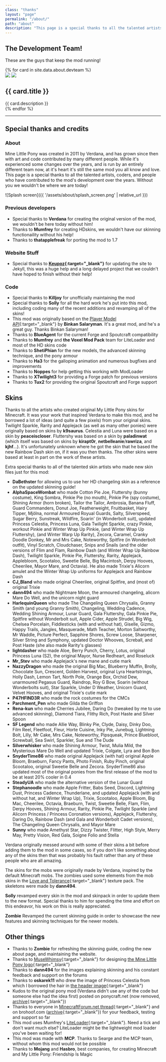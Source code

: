 ```yaml
---
class: "thanks"
layout: "page"
permalink: "/about/"
path: "about"
description: "This page is a special thanks to all the talented artists, coders, and people who have contributed to the mod's development over the years. Without you we wouldn't be where we are today!"
---
```


## The Development Team!
These are the guys that keep the mod running!

<div class="cards">
	{% for card in site.data.about.devteam %}
	<div>
		<img src="{{ '/assets/about/' | append: card.header | append: '.png' | relative_url }}">
		<img src="{{ '/assets/about/' | append: card.icon | append: '.png' | relative_url }}" style="background:{{ card.color }};">
		<h2>{{ card.title }}</h2>
		<div>{{ card.description }}</div>
	</div>
	{% endfor %}
</div>

---

## Special thanks and credits

### About
Mine Little Pony was created in 2011 by Verdana, and has grown since then with art and code contributed by many different people. While it's experienced some changes over the years, and is run by an entirely different team now, at it's heart it's still the same mod you all know and love. This page is a special thanks to all the talented artists, coders, and people who have contributed to the mod's development over the years. Without you we wouldn't be where we are today!

![Splash screen]({{ '/assets/about/splash_screen.png' | relative_url }})

### Previous developers
- Special thanks to **Verdana** for creating the original version of the mod, we wouldn't be here today without him!
- Thanks to **Mumfrey** for creating HDskins, we wouldn't have our skinning functionaility without his help!
- Thanks to **thatapplefreak** for porting the mod to 1.7

### Website Stuff
- Special thanks to **[Keupoz](https://github.com/keupoz){:target="_blank"}** for updating the site to Jekyll, this was a huge help and a long delayed project that we couldn't have hoped to finish without their help!

### Code
- Special thanks to **Killjoy** for unofficially maintaining the mod
- Special thanks to **Solly** for all the hard work he's put into this mod, including coding many of the recent additions and revamping all of the skins!
- This mod was originally based on the [Player Model API](https://www.minecraftforum.net/forums/mapping-and-modding-java-edition/minecraft-mods/1274437-1-1-0-player-model-api-2-1){:target="_blank"} by **Binkan Salaryman**. It's a great mod, and he's a great guy. Thanks Binkan Salaryman!
- Thanks to **BlueAgent** for the current Forge and Spoutcraft compatibility
- Thanks to **Mumfrey** and **the Voxel Mod Pack** team for LiteLoader and most of the HD skins code
- Thanks to **ShetiPhian** for the new models, the advanced skinning technique, and the pony armour
- Thanks to **Ha3** for the galloping animation and numerous bugfixes and improvements
- Thanks to **Noppes** for help getting this working with ModLoader
- Thanks to **XTwilight3** for providing a Forge patch for previous versions
- Thanks to **Tux2** for providing the original Spoutcraft and Forge support

## Skins
Thanks to all the artists who created original My Little Pony skins for Minecraft. It was your work that inspired Verdana to make this mod, and he borrowed a lot of ideas (and quite a few pixels) from your original skins. Twilight Sparkle, Rarity and Applejack (as well as many other ponies) were originally based on skins by **k9saurus**. Celestia and Luna were based on a skin by **peaceiscloser**. Fluttershy was based on a skin by **paladinwat** (which itself was based on skins by **kirapt0r**, **netbelleanie**/**rawriza**, and **kjhf**...). It's unfortunately unknown where he got the skin that he based the new Rainbow Dash skin on, if it was you then thanks. The other skins were based at least in part on the work of these artists.

Extra special thanks to all of the talented skin artists who made new skin files just for this mod:

- **DaBethster** for allowing us to use her HD changeling skin as a reference on the updated skinning guide!
- **AlphaSpaceWombat** who made Cotton Pie Joe, Fluttershy (bunny costume), King Sombra, Pinkie Pie (no mouth), Pinkie Pie (spy costume), Shining Armor (horn broken), Tailor the Tailor, Ambrosia, Banana Fluff, Guard Commanders, Donut Joe, Featherweight, Fruitbasket, Hairy Tipper, Mjölna, normal Armoured Royual Guards, Salty, Silverspeed, Sugar Berry, Sunstreak, Wildfire, Soarin' (in Wonderbolt suit), updated Princess Celestia, Princess Luna, Gala Twilight Sparkle, crazy Pinkie, workout Pinkie and Winter Wrap Up Pinkie, (and Winter Wrap Up Fluttershy), (and Winter Warp Up Rarity), Zecora, Caramel, Cranky Doodle Donkey, Mr and Mrs Cake, Noteworthy, Spitfire (in Wonderbolt outfit), Vinyl Scratch, Cloudchaser, Snips and Snails (and the older versions of Flim and Flam, Rainbow Dash (and Winter Wrap Up Rainbow Dash), Twilight Sparkle, Pinkie Pie, Fluttershy, Rarity, Applejack, Applebloom, Scootaloo, Sweetie Belle, Big Macintosh, Derpy Hooves, Cheerilee, Mayor Mare, and Octavia). He also made Trixie's Alicorn amulet and the Winter Wrap Up uniforms for Applejack and Rainbow Dash
- **CJ_Bland** who made original Cheerilee, original Spitfire, and (most of) original Trixie
- **dann494** who made Nightmare Moon, the armoured changeling, alicorn Mare Do Well, and the unicorn night guard
- **HarlequinQueen** who made The Changeling Queen Chrysalis, Granny Smith (and young Granny Smith), Changeling, Wedding Cadence, Wedding Shining Armour, Lunar Guard, Gala Fluttershy, Gala Pinkie Pie, Spitfire without Wonderbolt suit, Apple Cider, Apple Strudel, Big Wig, Chelsea Porcelain, Fiddlesticks (with and without hat), Giselle, Gizmo, Happy Trails, Jangles, Masquerade, Math Teacher, Morton Saltworthy, Mr Waddle, Picture Perfect, Sapphire Shores, Screw Loose, Sharpener, Silver String and Symphony, updated Doctor Whooves, Screball, and Post Haste (she also made Rarity's glasses)
- **lightdasher** who made Aloe, Berry Punch, Cherry, Lotus, original Princess Luna (S2), the original Mayor, Nurse Redheart, and Roseluck
- **Mr_Stev** who made Applejack's new mane and cutie mark
- **NazzyDragon** who made the original Big Mac, Blueberry Muffin, Brolly, Chocolate Sun, Crescent, Golden Harvest, original Lyra Heartstrings, Holly Dash, Lemon Tart, North Pole, Orange Box, Orchid Dew, unarmoured Pegasus Guard, Raindrop, Roy G Bow, Soarin (without Wonderbolts suit), Star Sparkle, Under D Weather, Unicorn Guard, Velvet Hooves, and original Trixie's cutie mark
- **P47HFIND3R** who made the rock costumes for the CMCs
- **Parchment_Pen** who made Gilda the Griffon
- **Rena-kun** who made Cherries Jubilee, Daring Do (tweaked by me to use advanced skinning), Diamond Tiara, Flithy Rich, Post Haste and Silver Spoon
- **SF Legend** who made Allie Way, Blinky Pie, Clyde, Daisy, Dinky Doo, Film Reel, Fleetfoot, Fleur, Horte Cuisine, Inky Pie, Junebug, Lightning Bolt, Lilly, Mr Cake, Mrs Cake, Noteworthy, Pipsqueak, Prince Bluebloot, Screwball, Sea Swirl, Sparkler, Sue and The Dude
- **Silverwhisker** who made Shining Armour, Twist, Mulia Mild, the Mysterious Mare Do Well and updated Trixie, Colgate, Lyra and Bon Bon
- **SnyderTime86** who made original Applejack (with hat) original Apple Bloom, Braeburn, Fancy Pants, Photo Finish, Ruby Pinch, original Scootaloo, original Sweetie Belle and Zecora. SnyderTime86 also updated most of the original ponies from the first release of the mod to be at least 20% cooler in 0.4
- **SteadyUA** who made the alternative version of the Lunar Guard
- **Stephanoodle** who made Apple Fritter, Babs Seed, Discord, Lightning Dust, Princess Cadence, Thunderlane, and updated Applejack (with and without hat, and Winter Wrap Up), Trixie, Scootaloo, Apple Bloom, Big Mac, Cheerilee, Octavia, Braeburn, Twist, Sweetie Belle, Flam, Flim, Derpy Hooves, Shining Armour, Rarity, Pinkie Pie, Twilight Sparkle (and Alicorn Princess / Princess Coronation versions), Applejack, Fluttershy, Daring Do, Rainbow Dash (and Gala and Wonderbolt Cadet versions), The Changeling Queen Chrysalis, and Mayor Mare
- **Sunny** who made Amethyst Star, Dizzy Twister, Flitter, High Style, Merry May, Pretty Vision, Red Gala, Soigne Folio and Stella

Verdana originally messed around with some of their skins a bit before adding them to the mod in some cases, so if you don't like something about any of the skins then that was probably his fault rather than any of these people who are all amazing.

The skins for the mobs were originally made by Verdana, inspired by the default Minecraft mobs. The zombies used some elements from the mob skins in the [Love&nbsp;and&nbsp;Tolerance](https://www.planetminecraft.com/texture_pack/love-and-tolerance-texture-pack/){:target="_blank"} texture pack. The skeletons were made by **dann494**.

**Solly** revamped every skin in the mod and skinpack in order to update them to the new format. Special thanks to him for spending the time and effort on this endeavor, his work on this is really appreciated.

**Zombie** Revamped the current skinning guide in order to showcase the new features and skinning techniques for the newer models.

## Other things
- Thanks to **Zombie** for refreshing the skinning guide, coding the new about page, and maintaining the website.
- Thanks to [MuseWhimsy](https://musewhimsy.deviantart.com){:target="_blank"} for designing [the Mine Little Pony logo](https://verdanarepublic.deviantart.com/art/Mine-Little-Pony-logo-333184067){:target="_blank"}
- Thanks to **dann494** for the images explaining skinning and his constant feedback and support on the forums
- Thanks to **oskarek11** who drew the image of Princess Celestia from which I borrowed the hair in [the header image](https://mega.nz/#!YBZT0KCa!ubCikvjkLVgziA58yMehTrhZPBRje45M8jsXVYPF1Vw){:target="_blank"}
- Kudos to the original pony mod (Verdana didn't use any of the code but someone else had the idea first) posted on ponycraft.net (now removed, [archive](https://web.archive.org/web/20130124171230/http://ponycraft.net:80/){:target="_blank"})
- Thanks to everyone in [MinecraftForum.net thread](https://www.minecraftforum.net/forums/mapping-and-modding-java-edition/minecraft-mods/1278090-mine-little-pony-v1-6-4-1){:target="_blank"} and on brohoof.com ([archive](https://web.archive.org/web/20150502042354/http://www.brohoof.com:80/){:target="_blank"}) for your feedback, testing and support so far
- This mod uses Mumfrey's [LiteLoader](https://www.liteloader.com){:target="_blank"}. Need a tick and don't want much else? LiteLoader might be the lightweight mod loader you've been waiting for!
- This mod was made with **MCP**. Thanks to Searge and the MCP team, without whom this mod would not be possible
- Thanks to **Mojang** and **Hasbro**, best companies, for creating Minecraft and My Little Pony: Friendship Is Magic
